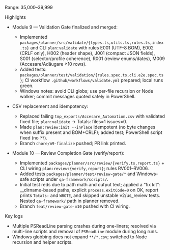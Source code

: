 Range: 35,000–39,999

Highlights

- Module 9 — Validation Gate finalized and merged:
  - Implemented `packages/planner/src/validate/{types.ts,utils.ts,rules.ts,index.ts}` and CLI `plan:validate` with rules E001 (UTF-8 BOM), E002 (CRLF only), H002 (header shape), J001 (compact JSON fields), S001 (selector/profile coherence), R001 (review enums/dates), M009 (Accesare/Adăugare ≥10 rows).
  - Added tests: `packages/planner/test/validation/{rules.spec.ts,cli.e2e.spec.ts}`; CI workflow `.github/workflows/validate.yml` prepared; local runs green.
  - Windows notes: avoid CLI globs; use per-file recursion or Node walker; commit messages quoted safely in PowerShell.

- CSV replacement and idempotency:
  - Replaced failing `tmp_exports/Accesare_Automation.csv` with validated fixed file; `plan:validate` → Totals: files=1 issues=0.
  - Made `plan:review:init --inPlace` idempotent (no byte changes when suffix present and BOM+CRLF); added test; PowerShell script fixed (no `??`).
  - Branch `chore/m9-finalize` pushed; PR link printed.

- Module 10 — Review Completion Gate (verify/report):
  - Implemented `packages/planner/src/review/{verify.ts,report.ts}` + CLI wiring `plan:review:{verify,report}`; rules RV001–RV006.
  - Added tests `packages/planner/test/review-gate/*` and Windows-safe scripts under `qa-framework/scripts/`.
  - Initial test reds due to path math and output text; applied a “fix kit”: __dirname-based paths, explicit `process.exitCode=0` on OK, report prints `Totals:` and `WROTE`, and skipped unstable v2/us_review tests. Nested `qa-framework/` path in planner removed.
  - Branch `feat/review-gate-m10` pushed with CI wiring.

Key logs
- Multiple PSReadLine parsing crashes during one-liners; resolved via multi-line scripts and removal of `PSReadLine` module during long runs.
- Windows globbing does not expand `**/*.csv`; switched to Node recursion and helper scripts.


